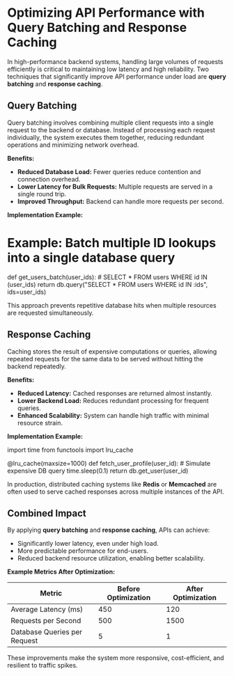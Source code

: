 # Optimizing API Performance with Query Batching and Response Caching

In high-performance backend systems, handling large volumes of requests efficiently is critical to maintaining low latency and high reliability. Two techniques that significantly improve API performance under load are **query batching** and **response caching**.

## Query Batching

Query batching involves combining multiple client requests into a single request to the backend or database. Instead of processing each request individually, the system executes them together, reducing redundant operations and minimizing network overhead.

**Benefits:**

* **Reduced Database Load:** Fewer queries reduce contention and connection overhead.
* **Lower Latency for Bulk Requests:** Multiple requests are served in a single round trip.
* **Improved Throughput:** Backend can handle more requests per second.

**Implementation Example:**


# Example: Batch multiple ID lookups into a single database query
def get_users_batch(user_ids):
    # SELECT * FROM users WHERE id IN (user_ids)
    return db.query("SELECT * FROM users WHERE id IN :ids", ids=user_ids)

This approach prevents repetitive database hits when multiple resources are requested simultaneously.

## Response Caching

Caching stores the result of expensive computations or queries, allowing repeated requests for the same data to be served without hitting the backend repeatedly.

**Benefits:**

* **Reduced Latency:** Cached responses are returned almost instantly.
* **Lower Backend Load:** Reduces redundant processing for frequent queries.
* **Enhanced Scalability:** System can handle high traffic with minimal resource strain.

**Implementation Example:**


import time
from functools import lru_cache

@lru_cache(maxsize=1000)
def fetch_user_profile(user_id):
    # Simulate expensive DB query
    time.sleep(0.1)
    return db.get_user(user_id)


In production, distributed caching systems like **Redis** or **Memcached** are often used to serve cached responses across multiple instances of the API.

## Combined Impact

By applying **query batching** and **response caching**, APIs can achieve:

* Significantly lower latency, even under high load.
* More predictable performance for end-users.
* Reduced backend resource utilization, enabling better scalability.

**Example Metrics After Optimization:**

| Metric                       | Before Optimization | After Optimization |
| ---------------------------- | ------------------- | ------------------ |
| Average Latency (ms)         | 450                 | 120                |
| Requests per Second          | 500                 | 1500               |
| Database Queries per Request | 5                   | 1                  |

These improvements make the system more responsive, cost-efficient, and resilient to traffic spikes.

